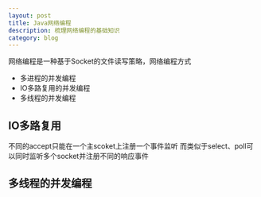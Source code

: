 ```yaml
---
layout: post
title: Java网络编程
description: 梳理网络编程的基础知识
category: blog
---
```


网络编程是一种基于Socket的文件读写策略，网络编程方式

* 多进程的并发编程
* IO多路复用的并发编程
* 多线程的并发编程


## IO多路复用

不同的accept只能在一个主scoket上注册一个事件监听
而类似于select、poll可以同时监听多个socket并注册不同的响应事件

## 多线程的并发编程



